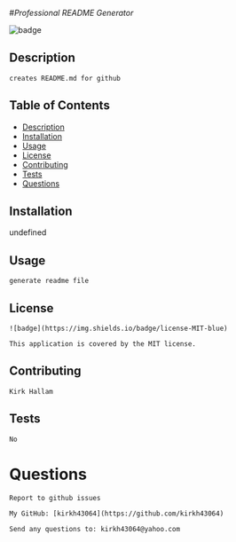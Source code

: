 
#_Professional README Generator_
  
![badge](https://img.shields.io/badge/license-MIT-blue)

## Description
    creates README.md for github

## Table of Contents
- [Description](#description)
- [Installation](#installation)
- [Usage](#usage)
- [License](#license)
- [Contributing](#contributing)
- [Tests](#tests)
- [Questions](#questions)

## Installation
undefined

## Usage
    generate readme file

## License
    ![badge](https://img.shields.io/badge/license-MIT-blue)

    This application is covered by the MIT license.

## Contributing
    Kirk Hallam

## Tests
    No

# Questions
    Report to github issues

    My GitHub: [kirkh43064](https://github.com/kirkh43064)

    Send any questions to: kirkh43064@yahoo.com
